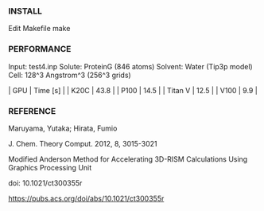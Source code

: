 ### INSTALL

Edit Makefile
make

### PERFORMANCE

Input: test4.inp
Solute: ProteinG (846 atoms)
Solvent: Water (Tip3p model)
Cell: 128^3 Angstrom^3 (256^3 grids)

| GPU | Time [s] |
| K20C | 43.8 |
| P100 | 14.5 |
| Titan V | 12.5 |
| V100 | 9.9 |

### REFERENCE

Maruyama, Yutaka; Hirata, Fumio

J. Chem. Theory Comput. 2012, 8, 3015-3021

Modified Anderson Method for Accelerating 3D-RISM Calculations Using Graphics Processing Unit

doi: 10.1021/ct300355r

https://pubs.acs.org/doi/abs/10.1021/ct300355r
